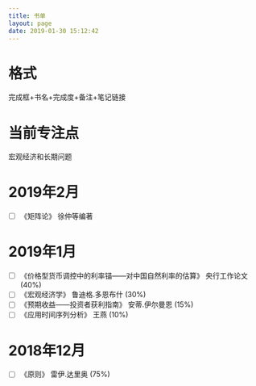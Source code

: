 ```yaml
---
title: 书单
layout: page
date: 2019-01-30 15:12:42
---
```


# 格式
完成框+书名+完成度+备注+笔记链接

# 当前专注点

宏观经济和长期问题

# 2019年2月

+ [ ] 《矩阵论》 徐仲等编著

# 2019年1月

+ [ ] 《价格型货币调控中的利率锚——对中国自然利率的估算》 央行工作论文 (40%)
+ [ ] 《宏观经济学》 鲁迪格.多恩布什  (30%)
+ [ ] 《预期收益——投资者获利指南》 安蒂.伊尔曼恩 (15%)
+ [ ] 《应用时间序列分析》 王燕 (10%)

# 2018年12月

+ [ ] 《原则》 雷伊.达里奥 (75%)
